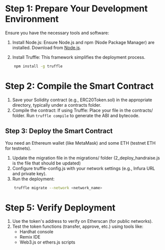 # Step 1: Prepare Your Development Environment

Ensure you have the necessary tools and software:

1. Install Node.js: Ensure Node.js and npm (Node Package Manager) are installed.
Download from [Node.js](https://nodejs.org/).

2. Install Truffle: This framework simplifies the deployment process.
```bash
    npm install -g truffle
```

# Step 2: Compile the Smart Contract

1. Save your Solidity contract (e.g., ERC20Token.sol) in the appropriate directory, typically under a contracts folder.
2. Compile the contract:
    If using Truffle:
        Place your file in the contracts/ folder.
        Run ```truffle compile``` to generate the ABI and bytecode.

## Step 3: Deploy the Smart Contract

You need an Ethereum wallet (like MetaMask) and some ETH (testnet ETH for testnets).

1. Update the migration file in the migrations/ folder  (2_deploy_handraise.js is the file that should be updated)
2. Configure truffle-config.js with your network settings (e.g., Infura URL and private key).
3. Run the deployment:
```bash
    truffle migrate --network <network_name>
```

# Step 5: Verify Deployment

1. Use the token's address to verify on Etherscan (for public networks).
2. Test the token functions (transfer, approve, etc.) using tools like:
    - Hardhat console
    - Remix IDE
    - Web3.js or ethers.js scripts
